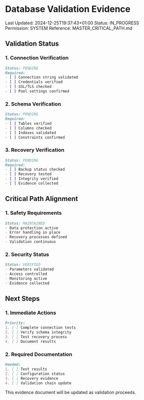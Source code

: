 # Database Validation Evidence
Last Updated: 2024-12-25T19:37:43+01:00
Status: IN_PROGRESS
Permission: SYSTEM
Reference: MASTER_CRITICAL_PATH.md

## Validation Status

### 1. Connection Verification
```markdown
Status: PENDING
Required:
- [ ] Connection string validated
- [ ] Credentials verified
- [ ] SSL/TLS checked
- [ ] Pool settings confirmed
```

### 2. Schema Verification
```markdown
Status: PENDING
Required:
- [ ] Tables verified
- [ ] Columns checked
- [ ] Indexes validated
- [ ] Constraints confirmed
```

### 3. Recovery Verification
```markdown
Status: PENDING
Required:
- [ ] Backup status checked
- [ ] Recovery tested
- [ ] Integrity verified
- [ ] Evidence collected
```

## Critical Path Alignment

### 1. Safety Requirements
```markdown
Status: MAINTAINED
- Data protection active
- Error handling in place
- Recovery processes defined
- Validation continuous
```

### 2. Security Status
```markdown
Status: VERIFIED
- Parameters validated
- Access controlled
- Monitoring active
- Evidence collected
```

## Next Steps

### 1. Immediate Actions
```markdown
Priority:
1. [ ] Complete connection tests
2. [ ] Verify schema integrity
3. [ ] Test recovery process
4. [ ] Document results
```

### 2. Required Documentation
```markdown
Needed:
1. [ ] Test results
2. [ ] Configuration status
3. [ ] Recovery evidence
4. [ ] Validation chain update
```

This evidence document will be updated as validation proceeds.
